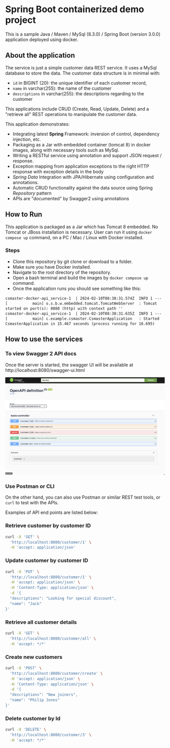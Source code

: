 # Spring Boot containerized demo project

This is a sample Java / Maven / MySql (8.3.0) / Spring Boot (version 3.0.0) application deployed using docker. 


## About the application

The service is just a simple customer data REST service. It uses a MySql database to store the data. The customer data structure is in minimal with:
- `id` in BIGINT (20): the unique identifier of each customer record,
- `name` in varchar(255): the name of the customer
- `descriptions` in varchar(255): the descriptions regarding to the customer

This applications include CRUD (Create, Read, Update, Delete) and a "retrieve all" REST operations to manipulate the customer data.

This application demonstrates:

* Integrating latest **Spring** Framework: inversion of control, dependency injection, etc.
* Packaging as a Jar with embedded container (tomcat 8) in docker images, along with necessary tools such as MySql.
* Writing a RESTful service using annotation and support JSON request / response.
* Exception mapping from application exceptions to the right HTTP response with exception details in the body
* *Spring Data* Integration with JPA/Hibernate using configuration and annotations.
* Automatic CRUD functionality against the data source using Spring *Repository* pattern
* APIs are "documented" by Swagger2 using annotations



## How to Run

This application is packaged as a Jar which has Tomcat 8 embedded. No Tomcat or JBoss installation is necessary. 
User can run it using ```docker compose up``` command, on a PC / Mac / Linux with Docker installed.

### Steps
* Clone this repository by git clone or download to a folder.
* Make sure you have Docker installed.
* Navigate to the root directory of the repository. 
* Open a bash terminal and build the images by ```docker compose up ``` command.
* Once the application runs you should see something like this:

```
csmaster-docker-api_service-1  | 2024-02-10T08:38:31.574Z  INFO 1 --- [           main] o.s.b.w.embedded.tomcat.TomcatWebServer  : Tomcat started on port(s): 8080 (http) with context path ''
csmaster-docker-api_service-1  | 2024-02-10T08:38:31.635Z  INFO 1 --- [           main] c.example.csmaster.CsmasterApplication   : Started CsmasterApplication in 15.467 seconds (process running for 16.695)
```

## How to use the services

### To view Swagger 2 API docs

Once the server is started, the swagger UI will be available at http://localhost:8080/swagger-ui.html

![swagger.png](swagger.png)

### Use Postman or CLI
On the other hand, you can also use Postman or similar REST test tools, or `curl` to test with the APIs.

Examples of API end points are listed below:
### Retrieve customer by customer ID
```bash
curl -X 'GET' \
  'http://localhost:8080/customer/1' \
  -H 'accept: application/json'
```

### Update customer by customer ID
```bash
curl -X 'PUT' \
  'http://localhost:8080/customer/1' \
  -H 'accept: application/json' \
  -H 'Content-Type: application/json' \
  -d '{
  "descriptions": "Looking for special discount",
  "name": "Jack"
}'
```

### Retrieve all customer details
```bash
curl -X 'GET' \
  'http://localhost:8080/customer/all' \
  -H 'accept: */*'
```

### Create new customers
```bash
curl -X 'POST' \
  'http://localhost:8080/customer/create' \
  -H 'accept: application/json' \
  -H 'Content-Type: application/json' \
  -d '{
  "descriptions": "New joiners",
  "name": "Philip Jones"
}'
```

### Delete customer by Id
```bash
curl -X 'DELETE' \
  'http://localhost:8080/customer/3' \
  -H 'accept: */*'
```

